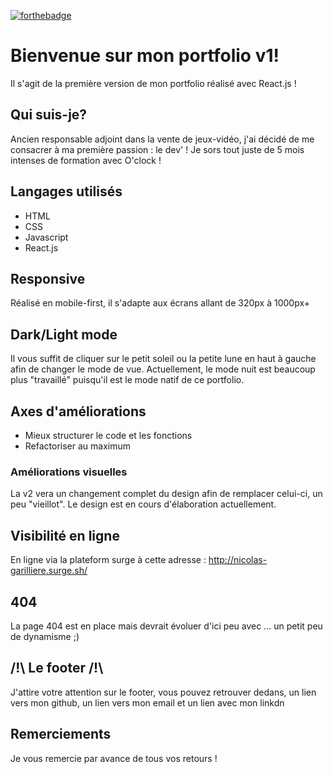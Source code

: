 [![forthebadge](https://forthebadge.com/images/badges/made-with-javascript.svg)](https://forthebadge.com)
# Bienvenue sur mon portfolio v1!

Il s'agit de la première version de mon portfolio réalisé avec React.js !

## Qui suis-je?

Ancien responsable adjoint dans la vente de jeux-vidéo, j'ai décidé de me consacrer à ma première passion : le dev' ! Je sors tout juste de 5 mois intenses de formation avec O'clock !

## Langages utilisés

* HTML
* CSS
* Javascript
* React.js

## Responsive

Réalisé en mobile-first, il s'adapte aux écrans allant de 320px à 1000px+

## Dark/Light mode 

Il vous suffit de cliquer sur le petit soleil ou la petite lune en haut à gauche afin de changer le mode de vue. Actuellement, le mode nuit est beaucoup plus "travaillé" puisqu'il est le mode natif de ce portfolio.

## Axes d'améliorations

- Mieux structurer le code et les fonctions
- Refactoriser au maximum

### Améliorations visuelles

La v2 vera un changement complet du design afin de remplacer celui-ci, un peu "vieillot". Le design est en cours d'élaboration actuellement.

## Visibilité en ligne

En ligne via la plateform surge à cette adresse : http://nicolas-garilliere.surge.sh/

## 404 ##

La page 404 est en place mais devrait évoluer d'ici peu avec ... un petit peu de dynamisme ;)

## /!\ Le footer /!\

J'attire votre attention sur le footer, vous pouvez retrouver dedans, un lien vers mon github, un lien vers mon email et un lien avec mon linkdn

## Remerciements

Je vous remercie par avance de tous vos retours !
